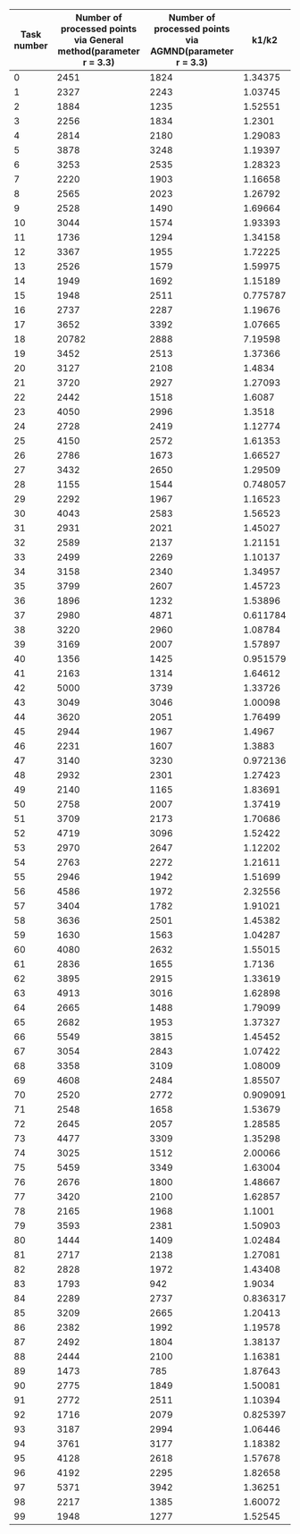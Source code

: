 | Task number  | Number of processed points via General method(parameter r = 3.3)  | Number of processed points via AGMND(parameter r = 3.3)  | k1/k2  |
| ------------ | ------------ | ------------ | ------------ |
| 0 | 2451 | 1824 | 1.34375 |
| 1 | 2327 | 2243 | 1.03745 |
| 2 | 1884 | 1235 | 1.52551 |
| 3 | 2256 | 1834 | 1.2301 |
| 4 | 2814 | 2180 | 1.29083 |
| 5 | 3878 | 3248 | 1.19397 |
| 6 | 3253 | 2535 | 1.28323 |
| 7 | 2220 | 1903 | 1.16658 |
| 8 | 2565 | 2023 | 1.26792 |
| 9 | 2528 | 1490 | 1.69664 |
| 10 | 3044 | 1574 | 1.93393 |
| 11 | 1736 | 1294 | 1.34158 |
| 12 | 3367 | 1955 | 1.72225 |
| 13 | 2526 | 1579 | 1.59975 |
| 14 | 1949 | 1692 | 1.15189 |
| 15 | 1948 | 2511 | 0.775787 |
| 16 | 2737 | 2287 | 1.19676 |
| 17 | 3652 | 3392 | 1.07665 |
| 18 | 20782 | 2888 | 7.19598 |
| 19 | 3452 | 2513 | 1.37366 |
| 20 | 3127 | 2108 | 1.4834 |
| 21 | 3720 | 2927 | 1.27093 |
| 22 | 2442 | 1518 | 1.6087 |
| 23 | 4050 | 2996 | 1.3518 |
| 24 | 2728 | 2419 | 1.12774 |
| 25 | 4150 | 2572 | 1.61353 |
| 26 | 2786 | 1673 | 1.66527 |
| 27 | 3432 | 2650 | 1.29509 |
| 28 | 1155 | 1544 | 0.748057 |
| 29 | 2292 | 1967 | 1.16523 |
| 30 | 4043 | 2583 | 1.56523 |
| 31 | 2931 | 2021 | 1.45027 |
| 32 | 2589 | 2137 | 1.21151 |
| 33 | 2499 | 2269 | 1.10137 |
| 34 | 3158 | 2340 | 1.34957 |
| 35 | 3799 | 2607 | 1.45723 |
| 36 | 1896 | 1232 | 1.53896 |
| 37 | 2980 | 4871 | 0.611784 |
| 38 | 3220 | 2960 | 1.08784 |
| 39 | 3169 | 2007 | 1.57897 |
| 40 | 1356 | 1425 | 0.951579 |
| 41 | 2163 | 1314 | 1.64612 |
| 42 | 5000 | 3739 | 1.33726 |
| 43 | 3049 | 3046 | 1.00098 |
| 44 | 3620 | 2051 | 1.76499 |
| 45 | 2944 | 1967 | 1.4967 |
| 46 | 2231 | 1607 | 1.3883 |
| 47 | 3140 | 3230 | 0.972136 |
| 48 | 2932 | 2301 | 1.27423 |
| 49 | 2140 | 1165 | 1.83691 |
| 50 | 2758 | 2007 | 1.37419 |
| 51 | 3709 | 2173 | 1.70686 |
| 52 | 4719 | 3096 | 1.52422 |
| 53 | 2970 | 2647 | 1.12202 |
| 54 | 2763 | 2272 | 1.21611 |
| 55 | 2946 | 1942 | 1.51699 |
| 56 | 4586 | 1972 | 2.32556 |
| 57 | 3404 | 1782 | 1.91021 |
| 58 | 3636 | 2501 | 1.45382 |
| 59 | 1630 | 1563 | 1.04287 |
| 60 | 4080 | 2632 | 1.55015 |
| 61 | 2836 | 1655 | 1.7136 |
| 62 | 3895 | 2915 | 1.33619 |
| 63 | 4913 | 3016 | 1.62898 |
| 64 | 2665 | 1488 | 1.79099 |
| 65 | 2682 | 1953 | 1.37327 |
| 66 | 5549 | 3815 | 1.45452 |
| 67 | 3054 | 2843 | 1.07422 |
| 68 | 3358 | 3109 | 1.08009 |
| 69 | 4608 | 2484 | 1.85507 |
| 70 | 2520 | 2772 | 0.909091 |
| 71 | 2548 | 1658 | 1.53679 |
| 72 | 2645 | 2057 | 1.28585 |
| 73 | 4477 | 3309 | 1.35298 |
| 74 | 3025 | 1512 | 2.00066 |
| 75 | 5459 | 3349 | 1.63004 |
| 76 | 2676 | 1800 | 1.48667 |
| 77 | 3420 | 2100 | 1.62857 |
| 78 | 2165 | 1968 | 1.1001 |
| 79 | 3593 | 2381 | 1.50903 |
| 80 | 1444 | 1409 | 1.02484 |
| 81 | 2717 | 2138 | 1.27081 |
| 82 | 2828 | 1972 | 1.43408 |
| 83 | 1793 | 942 | 1.9034 |
| 84 | 2289 | 2737 | 0.836317 |
| 85 | 3209 | 2665 | 1.20413 |
| 86 | 2382 | 1992 | 1.19578 |
| 87 | 2492 | 1804 | 1.38137 |
| 88 | 2444 | 2100 | 1.16381 |
| 89 | 1473 | 785 | 1.87643 |
| 90 | 2775 | 1849 | 1.50081 |
| 91 | 2772 | 2511 | 1.10394 |
| 92 | 1716 | 2079 | 0.825397 |
| 93 | 3187 | 2994 | 1.06446 |
| 94 | 3761 | 3177 | 1.18382 |
| 95 | 4128 | 2618 | 1.57678 |
| 96 | 4192 | 2295 | 1.82658 |
| 97 | 5371 | 3942 | 1.36251 |
| 98 | 2217 | 1385 | 1.60072 |
| 99 | 1948 | 1277 | 1.52545 |
